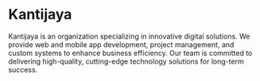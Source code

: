 # Kantijaya
Kantijaya is an organization specializing in innovative digital solutions. We provide web and mobile app development, project management, and custom systems to enhance business efficiency. Our team is committed to delivering high-quality, cutting-edge technology solutions for long-term success.
